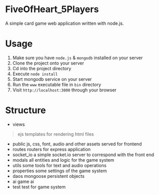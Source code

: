 FiveOfHeart_5Players
====================
A simple card game web application written with node.js.
#   Usage
1.  Make sure you have `node.js` & `mongodb` installed on your server
2.  Clone the project onto your server
3.  Cd into the project directory
4.  Execute `node install`
5.  Start mongodb service on your server
6.  Run the `www` executable file in `bin` directory
7.  Visit `http://localhost:3000` through your browser


#   Structure
*   views
>ejs templates for rendering html files
*   public
        js, css, font, audio and other assets served for frontend
*   routes
        routers for express application
*   socket_io
        a simple socket.io server to correspond with the front end
*   modals
        all entities and logic for the game system
*   utils
        some tools for text and audio operations
*   properties
        some settings of the game system
*   daos
        mongoose persistent objects
*   ai
        game ai
*   test
        test for game system